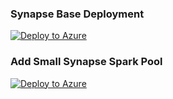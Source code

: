 
### Synapse Base Deployment
[![Deploy to Azure](https://aka.ms/deploytoazurebutton)](https://portal.azure.com/#create/Microsoft.Template/uri/https%3A%2F%2Fraw.githubusercontent.com%2Fsqlzack%2Fzm-deployment-repo%2Fmain%2Farm%2Fsynapse%2FsynapseBase.json)

### Add Small Synapse Spark Pool 

[![Deploy to Azure](https://aka.ms/deploytoazurebutton)](https://portal.azure.com/#create/Microsoft.Template/uri/https%3A%2F%2Fgithub.com%2Fsqlzack%2Fzm-deployment-repo%2Fblob%2Fmain%2Farm%2Fsynapse%2FsynapseSparkXXS.json)